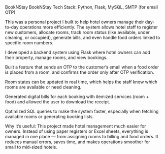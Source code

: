 BookNStay
BookNStay
Tech Stack: Python, Flask, MySQL, SMTP (for email OTP)

This was a personal project I built to help hotel owners manage their day-to-day operations more efficiently. The system allows hotel staff to register new customers, allocate rooms, track room status (like available, under cleaning, or occupied), generate bills, and even handle food orders linked to specific room numbers.

I developed a backend system using Flask where hotel owners can add their property, manage rooms, and view bookings.

Built a feature that sends an OTP to the customer’s email when a food order is placed from a room, and confirms the order only after OTP verification.

Room states can be updated in real time, which helps the staff know which rooms are available or need cleaning.

Generated digital bills for each booking with itemized services (room + food) and allowed the user to download the receipt.

Optimized SQL queries to make the system faster, especially when fetching available rooms or generating booking lists.

Why it’s useful:
This project made hotel management much easier for owners. Instead of using paper registers or Excel sheets, everything is managed in one place — from assigning rooms to billing and food orders. It reduces manual errors, saves time, and makes operations smoother for small to mid-sized hotels.
